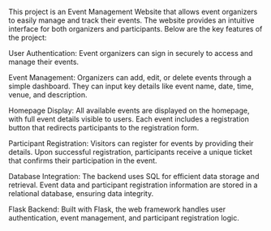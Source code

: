 This project is an Event Management Website that allows event organizers to easily manage and track their events. The website provides an intuitive interface for both organizers and participants. Below are the key features of the project:

User Authentication: Event organizers can sign in securely to access and manage their events.

Event Management: Organizers can add, edit, or delete events through a simple dashboard. They can input key details like event name, date, time, venue, and description.

Homepage Display: All available events are displayed on the homepage, with full event details visible to users. Each event includes a registration button that redirects participants to the registration form.

Participant Registration: Visitors can register for events by providing their details. Upon successful registration, participants receive a unique ticket that confirms their participation in the event.

Database Integration: The backend uses SQL for efficient data storage and retrieval. Event data and participant registration information are stored in a relational database, ensuring data integrity.

Flask Backend: Built with Flask, the web framework handles user authentication, event management, and participant registration logic.
